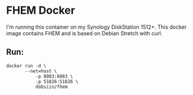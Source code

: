 # FHEM Docker

I'm running this container on my Synology DiskStation 1512+. This docker image contains FHEM and is based on Debian Stretch with curl.

## Run:
```
docker run -d \
	   --net=host \
           -p 8083:8083 \
           -p 51826:51826 \
           dobsiin/fhem
```
